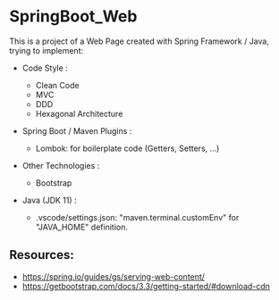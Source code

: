 # SpringBoot_Web

This is a project of a Web Page created with Spring Framework / Java, trying to implement:

- Code Style :
    - Clean Code
    - MVC
    - DDD
    - Hexagonal Architecture

- Spring Boot / Maven Plugins :
    - Lombok: for boilerplate code (Getters, Setters, ...)

- Other Technologies :
    - Bootstrap

- Java (JDK 11) :
    - .vscode/settings.json: "maven.terminal.customEnv" for "JAVA_HOME" definition.
## Resources: 
- https://spring.io/guides/gs/serving-web-content/
- https://getbootstrap.com/docs/3.3/getting-started/#download-cdn
